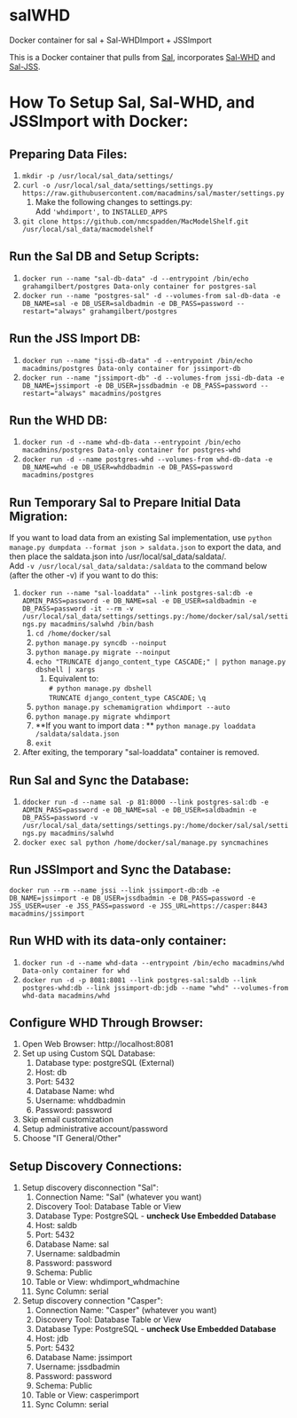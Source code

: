 salWHD
======

Docker container for sal + Sal-WHDImport + JSSImport

This is a Docker container that pulls from [Sal](https://github.com/macadmins/sal), incorporates [Sal-WHD](https://github.com/macadmins/Sal-WHDImport) and [Sal-JSS](https://github.com/macadmins/Sal-JSSImport).

How To Setup Sal, Sal-WHD, and JSSImport with Docker:
=========

Preparing Data Files:
------

1. `mkdir -p /usr/local/sal_data/settings/`
2. `curl -o /usr/local/sal_data/settings/settings.py https://raw.githubusercontent.com/macadmins/sal/master/settings.py`
	1. Make the following changes to settings.py:  
		Add `'whdimport',` to `INSTALLED_APPS`
3. `git clone https://github.com/nmcspadden/MacModelShelf.git /usr/local/sal_data/macmodelshelf`

Run the Sal DB and Setup Scripts:
-------


1. `docker run --name "sal-db-data" -d --entrypoint /bin/echo grahamgilbert/postgres Data-only container for postgres-sal`
2. `docker run --name "postgres-sal" -d --volumes-from sal-db-data -e DB_NAME=sal -e DB_USER=saldbadmin -e DB_PASS=password --restart="always" grahamgilbert/postgres`

Run the JSS Import DB:
----
1.	`docker run --name "jssi-db-data" -d --entrypoint /bin/echo macadmins/postgres Data-only container for jssimport-db`
2.	`docker run --name "jssimport-db" -d --volumes-from jssi-db-data -e DB_NAME=jssimport -e DB_USER=jssdbadmin -e DB_PASS=password --restart="always" macadmins/postgres`


Run the WHD DB:
-----

1. `docker run -d --name whd-db-data --entrypoint /bin/echo macadmins/postgres Data-only container for postgres-whd`
2. `docker run -d --name postgres-whd --volumes-from whd-db-data -e DB_NAME=whd -e DB_USER=whddbadmin -e DB_PASS=password macadmins/postgres`

Run Temporary Sal to Prepare Initial Data Migration:
-----

If you want to load data from an existing Sal implementation, use `python
manage.py dumpdata --format json > saldata.json` to export
the data, and then place the saldata.json into /usr/local/sal_data/saldata/.  
Add `-v /usr/local/sal_data/saldata:/saldata` to the command below (after the other -v) if you want to do this:  

1. `docker run --name "sal-loaddata" --link postgres-sal:db -e ADMIN_PASS=password -e DB_NAME=sal -e DB_USER=saldbadmin -e DB_PASS=password -it --rm -v /usr/local/sal_data/settings/settings.py:/home/docker/sal/sal/settings.py macadmins/salwhd /bin/bash`
	1. `cd /home/docker/sal`
	2. `python manage.py syncdb --noinput`
    3. `python manage.py migrate --noinput`
    4. `echo "TRUNCATE django_content_type CASCADE;" | python manage.py dbshell | xargs`
        1. Equivalent to:  
       `# python manage.py dbshell`  
       `TRUNCATE django_content_type CASCADE;`
       `\q`
    5. `python manage.py schemamigration whdimport --auto`
    6. `python manage.py migrate whdimport`
    7. **If you want to import data : ** `python manage.py loaddata /saldata/saldata.json`
    8. `exit`
2. After exiting, the temporary "sal-loaddata" container is removed.

Run Sal and Sync the Database:
-----

1. `ddocker run -d --name sal -p 81:8000 --link postgres-sal:db -e ADMIN_PASS=password -e DB_NAME=sal -e DB_USER=saldbadmin -e DB_PASS=password -v /usr/local/sal_data/settings/settings.py:/home/docker/sal/sal/settings.py macadmins/salwhd`
2. `docker exec sal python /home/docker/sal/manage.py syncmachines`

Run JSSImport and Sync the Database:
----
`docker run --rm --name jssi --link jssimport-db:db -e DB_NAME=jssimport -e DB_USER=jssdbadmin -e DB_PASS=password -e JSS_USER=user -e JSS_PASS=password -e JSS_URL=https://casper:8443 macadmins/jssimport`

Run WHD with its data-only container:
-----

1. `docker run -d --name whd-data --entrypoint /bin/echo macadmins/whd Data-only container for whd`
2. `docker run -d -p 8081:8081 --link postgres-sal:saldb --link postgres-whd:db --link jssimport-db:jdb --name "whd" --volumes-from whd-data macadmins/whd`

Configure WHD Through Browser:
----

1. Open Web Browser: http://localhost:8081
2. Set up using Custom SQL Database:
	1. Database type: postgreSQL (External)
	2. Host: db
	3. Port: 5432
	4. Database Name: whd
	5. Username: whddbadmin
	6. Password: password
3. Skip email customization
4. Setup administrative account/password
5. Choose "IT General/Other"

Setup Discovery Connections:
----

1. Setup discovery disconnection "Sal":
	1. Connection Name: "Sal" (whatever you want)
	2. Discovery Tool: Database Table or View
	3. Database Type: PostgreSQL - **uncheck Use Embedded Database**
	4. Host: saldb
	5. Port: 5432
	6. Database Name: sal
	7. Username: saldbadmin
	8. Password: password
	9. Schema: Public
	10. Table or View: whdimport_whdmachine
	11. Sync Column: serial
2. Setup discovery connection "Casper":
      1. Connection Name: "Casper" (whatever you want)
      2. Discovery Tool: Database Table or View
      3. Database Type: PostgreSQL - **uncheck Use Embedded Database**
      4. Host: jdb
      5. Port: 5432
      6. Database Name: jssimport
      7. Username: jssdbadmin
      8. Password: password
      9. Schema: Public
      10. Table or View: casperimport
      11. Sync Column: serial
